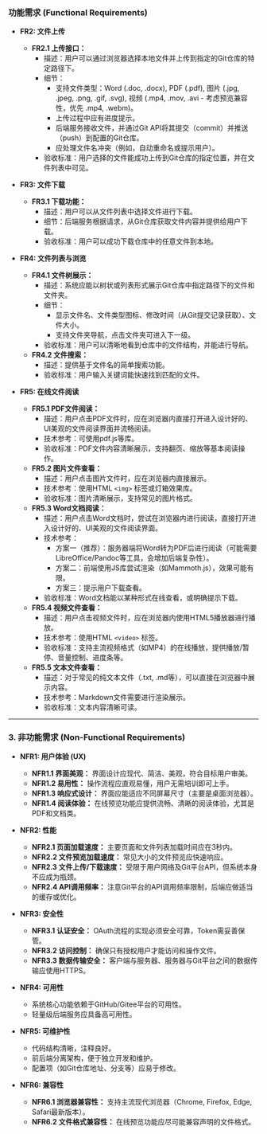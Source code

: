 ### 功能需求 (Functional Requirements)

*   **FR2: 文件上传**
    *   **FR2.1 上传接口：**
        *   描述：用户可以通过浏览器选择本地文件并上传到指定的Git仓库的特定路径下。
        *   细节：
            *   支持文件类型：Word (.doc, .docx), PDF (.pdf), 图片 (.jpg, .jpeg, .png, .gif, .svg), 视频 (.mp4, .mov, .avi - 考虑预览兼容性，优先 .mp4, .webm)。
            *   上传过程中应有进度提示。
            *   后端服务接收文件，并通过Git API将其提交（commit）并推送（push）到配置的Git仓库。
            *   应处理文件名冲突（例如，自动重命名或提示用户）。
        *   验收标准：用户选择的文件能成功上传到Git仓库的指定位置，并在文件列表中可见。

*   **FR3: 文件下载**
    *   **FR3.1 下载功能：**
        *   描述：用户可以从文件列表中选择文件进行下载。
        *   细节：后端服务根据请求，从Git仓库获取文件内容并提供给用户下载。
        *   验收标准：用户可以成功下载仓库中的任意文件到本地。

*   **FR4: 文件列表与浏览**
    *   **FR4.1 文件树展示：**
        *   描述：系统应能以树状或列表形式展示Git仓库中指定路径下的文件和文件夹。
        *   细节：
            *   显示文件名、文件类型图标、修改时间（从Git提交记录获取）、文件大小。
            *   支持文件夹导航，点击文件夹可进入下一级。
        *   验收标准：用户可以清晰地看到仓库中的文件结构，并能进行导航。
    *   **FR4.2 文件搜索：**
        *   描述：提供基于文件名的简单搜索功能。
        *   验收标准：用户输入关键词能快速找到匹配的文件。

*   **FR5: 在线文件阅读**

    *   **FR5.1 PDF文件阅读：**
        *   描述：用户点击PDF文件时，应在浏览器内直接打开进入设计好的、UI美观的文件阅读界面并流畅阅读。
        *   技术参考：可使用pdf.js等库。
        *   验收标准：PDF文件内容清晰展示，支持翻页、缩放等基本阅读操作。
    *   **FR5.2 图片文件查看：**
        *   描述：用户点击图片文件时，应在浏览器内直接展示。
        *   技术参考：使用HTML `<img>` 标签或灯箱效果库。
        *   验收标准：图片清晰展示，支持常见的图片格式。
    *   **FR5.3 Word文档阅读：**
        *   描述：用户点击Word文档时，尝试在浏览器内进行阅读，直接打开进入设计好的、UI美观的文件阅读界面。
        *   技术参考：
            *   方案一（推荐）：服务器端将Word转为PDF后进行阅读（可能需要LibreOffice/Pandoc等工具，会增加后端复杂性）。
            *   方案二：前端使用JS库尝试渲染（如Mammoth.js），效果可能有限。
            *   方案三：提示用户下载查看。
        *   验收标准：Word文档能以某种形式在线查看，或明确提示下载。
    *   **FR5.4 视频文件查看：**
        *   描述：用户点击视频文件时，应在浏览器内使用HTML5播放器进行播放。
        *   技术参考：使用HTML `<video>` 标签。
        *   验收标准：支持主流视频格式（如MP4）的在线播放，提供播放/暂停、音量控制、进度条等。
    *   **FR5.5 文本文件查看：**
        *   描述：对于常见的纯文本文件（.txt, .md等），可以直接在浏览器中展示内容。
        *   技术参考：Markdown文件需要进行渲染展示。
        *   验收标准：文本内容清晰可读。

---

### 3. 非功能需求 (Non-Functional Requirements)

*   **NFR1: 用户体验 (UX)**
    *   **NFR1.1 界面美观：** 界面设计应现代、简洁、美观，符合目标用户审美。
    *   **NFR1.2 易用性：** 操作流程应直观易懂，用户无需培训即可上手。
    *   **NFR1.3 响应式设计：** 界面应能适应不同屏幕尺寸（主要是桌面浏览器）。
    *   **NFR1.4 阅读体验：** 在线预览功能应提供流畅、清晰的阅读体验，尤其是PDF和文档类。

*   **NFR2: 性能**
    *   **NFR2.1 页面加载速度：** 主要页面和文件列表加载时间应在3秒内。
    *   **NFR2.2 文件预览加载速度：** 常见大小的文件预览应快速响应。
    *   **NFR2.3 文件上传/下载速度：** 受限于用户网络及Git平台API，但系统本身不应成为瓶颈。
    *   **NFR2.4 API调用频率：** 注意Git平台的API调用频率限制，后端应做适当的缓存或优化。

*   **NFR3: 安全性**
    *   **NFR3.1 认证安全：** OAuth流程的实现必须安全可靠，Token需妥善保管。
    *   **NFR3.2 访问控制：** 确保只有授权用户才能访问和操作文件。
    *   **NFR3.3 数据传输安全：** 客户端与服务器、服务器与Git平台之间的数据传输应使用HTTPS。

*   **NFR4: 可用性**
    *   系统核心功能依赖于GitHub/Gitee平台的可用性。
    *   轻量级后端服务应具备高可用性。

*   **NFR5: 可维护性**
    *   代码结构清晰，注释良好。
    *   前后端分离架构，便于独立开发和维护。
    *   配置项（如Git仓库地址、分支等）应易于修改。

*   **NFR6: 兼容性**
    *   **NFR6.1 浏览器兼容性：** 支持主流现代浏览器（Chrome, Firefox, Edge, Safari最新版本）。
    *   **NFR6.2 文件格式兼容性：** 在线预览功能应尽可能兼容声明的文件格式。